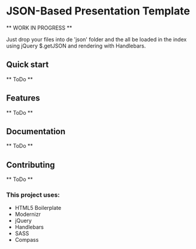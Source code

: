 # JSON-Based Presentation Template

** WORK IN PROGRESS **

Just drop your files into de 'json' folder and the all be loaded in the index using jQuery $.getJSON and rendering with Handlebars.


## Quick start

** ToDo **

## Features

** ToDo **

## Documentation

** ToDo **

## Contributing

** ToDo **

### This project uses:

* HTML5 Boilerplate
* Modernizr
* jQuery
* Handlebars
* SASS
* Compass